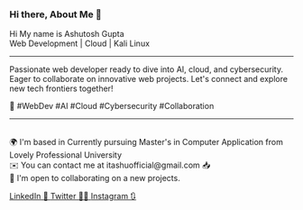 ### Hi there, About Me 👋

Hi My name is Ashutosh Gupta<br>
Web Development  | Cloud  | Kali Linux
<hr>
<P style: color="Red">Passionate web developer ready to dive into AI, cloud, and cybersecurity. Eager to collaborate on innovative web projects. Let's connect and explore new tech frontiers together!</P>

🔗 #WebDev #AI #Cloud #Cybersecurity #Collaboration 
<hr>
<br>
🌍  I'm based in Currently pursuing Master's in Computer Application from Lovely Professional University<br>
✉️  You can contact me at itashuofficial@gmail.com 📥 <br>
🤝  I'm open to collaborating on a new projects.


<a href="www.linkedin.com/itashuofficial">LinkedIn 🚀 </a>
<a href="www.twitter.com/itashuofficial">Twitter 🧑‍💻  </a>
<a href="www.instagram.com/itashuofficial">Instagram 🔃 </a>
